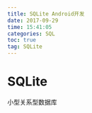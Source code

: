```yaml
---
title: SQLite Android开发
date: 2017-09-29
time: 15:41:05
categories: SQL
toc: true
tag: SQLite
---
```

</p>

# SQLite
小型关系型数据库